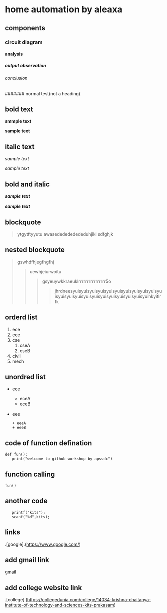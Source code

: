# home automation by aleaxa
## components
### circuit diagram
#### analysis
##### output observation
###### conclusion
####### normal test(not a heading)
## bold text
**smmple text**

__sample text__
## italic text
*sample text*

_sample text_
## bold and italic
**_sample text_**

__*sample text*__
## blockquote
> ytgytftyyutu
awasededededededuhjikl
sdfghjk
## nested blockquote
> gswhdfhjegfhgfhj
>> uewhjeiurwoitu
>>> gsyeuywkkraeuklrrrrrrrrrrrrrrrr5o
>>>> jhrdneesyuisyuisyuisyuisyuisyuisyuisyuisyuisyuisyuisyuisyuisyuisyuisyuisyuisyuisyuisyuisyuisyuihkyitlrfk
## orderd list
1. ece
2. eee
3. cse
   1. cseA
   2. cseB
4. civil
5. mech
## unordred list
- ece 
   * eceA
   * eceB
- eee
      
      + eeeA
      + eeeB
## code of function defination
```
def fun():
   print("welcome to github workshop by apssdc")
```
## function calling
`
fun()
`
## another code
```
   printf("kits");
   scanf("%d",kits);
```
## links
.[google].(https://www.google.com/)

## add gmail link
[gmail](https://myaccount.google.com/?utm_source=sign_in_no_continue&pli=1)

## add college website link
.[college].(https://collegedunia.com/college/14034-krishna-chaitanya-institute-of-technology-and-sciences-kits-prakasam)
